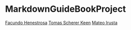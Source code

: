 # MarkdownGuideBookProject
[Facundo Henestrosa](./Facundo_henestrosa.md)
[Tomas Scherer Keen](./BlackJack.md)
[Mateo Irusta](./Slots.md)
